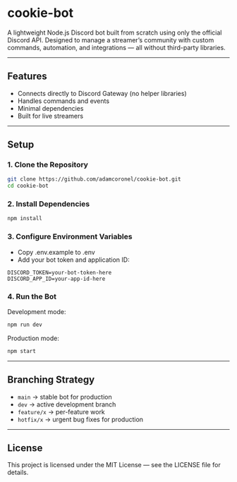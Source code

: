 # cookie-bot

A lightweight Node.js Discord bot built from scratch using only the official Discord API. Designed to manage a streamer’s community with custom commands, automation, and integrations — all without third-party libraries.

---


## Features
- Connects directly to Discord Gateway (no helper libraries)
- Handles commands and events
- Minimal dependencies
- Built for live streamers

---

## Setup

### 1. Clone the Repository
```bash
git clone https://github.com/adamcoronel/cookie-bot.git
cd cookie-bot
```

### 2. Install Dependencies
```bash
npm install
```

### 3. Configure Environment Variables
- Copy .env.example to .env
- Add your bot token and application ID:
```env
DISCORD_TOKEN=your-bot-token-here
DISCORD_APP_ID=your-app-id-here
```

### 4. Run the Bot
Development mode:
```bash
npm run dev
```

Production mode:
```bash
npm start
```

---

## Branching Strategy
- `main` -> stable bot for production
- `dev` -> active development branch
- `feature/x` -> per-feature work
- `hotfix/x` -> urgent bug fixes for production

---

## License
This project is licensed under the MIT License — see the LICENSE file for details.
